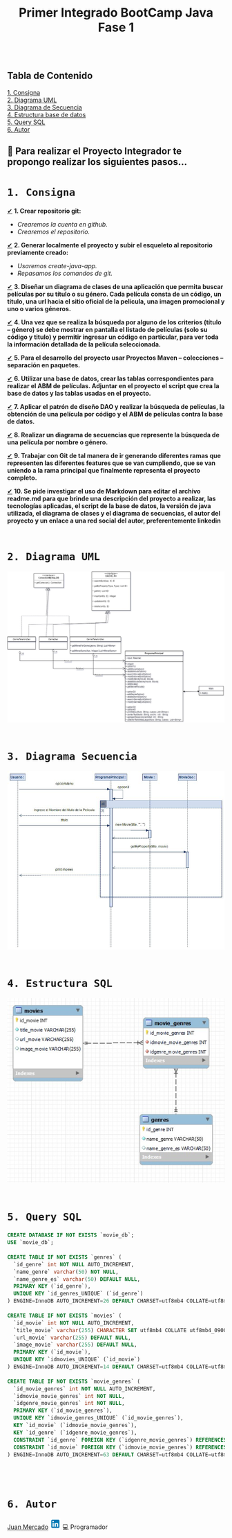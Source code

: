 [✔]: assets/images/checkbox-small-blue.png


<h1 align="center">
  Primer Integrado BootCamp Java Fase 1
</h1>
<br/>



<br/>

## Tabla de Contenido

  <summary>
    <a href="#1-consigna">1. Consigna</a>
  </summary>
  
  <summary>
    <a href="#2-diagrama-uml">2. Diagrama UML</a>
  </summary>
  
  <summary>
    <a href="#3-diagrama-secuencia">3. Diagrama de Secuencia</a>
  </summary>
  
  <summary>
    <a href="#4-estructura-sql">4. Estructura base de datos</a>
  </summary>
  
  <summary>
    <a href="#5-query-sql">5. Query SQL</a>
  </summary>
  
  <summary>
    <a href="#6-autor">6. Autor</a>
  </summary>

## 🚀 Para realizar el Proyecto Integrador te propongo realizar los siguientes pasos...

# `1. Consigna`

 [✔] **1. Crear repositorio git:**
  - *Crearemos la cuenta en github.*
  - *Crearemos el repositorio.*

[✔] **2. Generar localmente el proyecto y subir el esqueleto al repositorio previamente creado:**

  - *Usaremos create-java-app.*
  - *Repasamos los comandos de git.*

[✔] **3. Diseñar un diagrama de clases de una aplicación que permita buscar películas por su título o su género. Cada película consta de un código, un título, una url hacia el sitio oficial de la película, una imagen promocional y uno o varios géneros.**

[✔] **4. Una vez que se realiza la búsqueda por alguno de los criterios (título – género) se debe mostrar en pantalla el listado de películas (solo su código y titulo) y permitir ingresar un código en particular, para ver toda la información detallada de la película seleccionada.**

[✔] **5. Para el desarrollo del proyecto usar Proyectos Maven – colecciones – separación en paquetes.**

[✔] **6. Utilizar una base de datos, crear las tablas correspondientes para realizar el ABM de películas. Adjuntar en el proyecto el script que crea la base de datos y las tablas usadas en el proyecto.**

[✔] **7. Aplicar el patrón de diseño DAO y realizar la búsqueda de películas, la obtención de una película por código y el ABM de películas contra la base de datos.**

[✔] **8. Realizar un diagrama de secuencias que represente la búsqueda de una película por nombre o género.**

[✔] **9. Trabajar con Git de tal manera de ir generando diferentes ramas que representen las diferentes features que se van cumpliendo, que se van uniendo a la rama principal que finalmente representa el proyecto completo.**

[✔] **10. Se pide investigar el uso de Markdown para editar el archivo readme.md para que brinde una descripción del proyecto a realizar, las tecnologías aplicadas, el script de la base de datos, la versión de java utilizada, el diagrama de clases y el diagrama de secuencias, el autor del
proyecto y un enlace a una red social del autor, preferentemente linkedin**
<br/><br/>

# `2. Diagrama UML`
![](./assets/diagrama_integrador.jpg)
<br/><br/>

# `3. Diagrama Secuencia`
![](./assets/DiagramaSecuencia.jpg)
<br/><br/>

# `4. Estructura SQL`
![](./assets/diagrama_sql.jpg)
<br/><br/>

# `5. Query SQL`
```sql
CREATE DATABASE IF NOT EXISTS `movie_db`;
USE `movie_db`;

CREATE TABLE IF NOT EXISTS `genres` (
  `id_genre` int NOT NULL AUTO_INCREMENT,
  `name_genre` varchar(50) NOT NULL,
  `name_genre_es` varchar(50) DEFAULT NULL,
  PRIMARY KEY (`id_genre`),
  UNIQUE KEY `id_genres_UNIQUE` (`id_genre`)
) ENGINE=InnoDB AUTO_INCREMENT=26 DEFAULT CHARSET=utf8mb4 COLLATE=utf8mb4_0900_ai_ci;

CREATE TABLE IF NOT EXISTS `movies` (
  `id_movie` int NOT NULL AUTO_INCREMENT,
  `title_movie` varchar(255) CHARACTER SET utf8mb4 COLLATE utf8mb4_0900_ai_ci NOT NULL,
  `url_movie` varchar(255) DEFAULT NULL,
  `image_movie` varchar(255) DEFAULT NULL,
  PRIMARY KEY (`id_movie`),
  UNIQUE KEY `idmovies_UNIQUE` (`id_movie`)
) ENGINE=InnoDB AUTO_INCREMENT=14 DEFAULT CHARSET=utf8mb4 COLLATE=utf8mb4_0900_ai_ci;

CREATE TABLE IF NOT EXISTS `movie_genres` (
  `id_movie_genres` int NOT NULL AUTO_INCREMENT,
  `idmovie_movie_genres` int NOT NULL,
  `idgenre_movie_genres` int NOT NULL,
  PRIMARY KEY (`id_movie_genres`),
  UNIQUE KEY `idmovie_genres_UNIQUE` (`id_movie_genres`),
  KEY `id_movie` (`idmovie_movie_genres`),
  KEY `id_genre` (`idgenre_movie_genres`),
  CONSTRAINT `id_genre` FOREIGN KEY (`idgenre_movie_genres`) REFERENCES `genres` (`id_genre`) ON DELETE CASCADE,
  CONSTRAINT `id_movie` FOREIGN KEY (`idmovie_movie_genres`) REFERENCES `movies` (`id_movie`) ON DELETE CASCADE
) ENGINE=InnoDB AUTO_INCREMENT=63 DEFAULT CHARSET=utf8mb4 COLLATE=utf8mb4_0900_ai_ci;
```
<br/><br/>
# `6. Autor`
[Juan Mercado](https://github.com/juan86) <a href="https://www.linkedin.com/in/kevynbruyere/"><img src="assets/linkedin.svg" width="25" height="25"></img></a>
💻 Programador